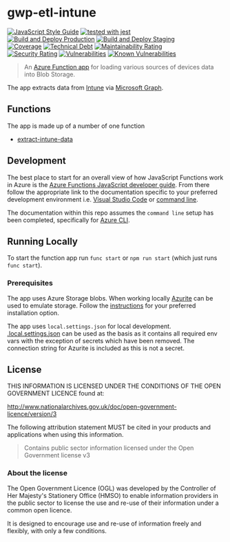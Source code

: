 # gwp-etl-intune


[![JavaScript Style Guide](https://img.shields.io/badge/code_style-standard-brightgreen.svg)](https://standardjs.com)
[![tested with jest](https://img.shields.io/badge/tested_with-jest-99424f.svg)](https://github.com/facebook/jest)\
[![Build and Deploy Production](https://github.com/DEFRA/gwa-etl-intune/actions/workflows/build-and-deploy-production.yml/badge.svg)](https://github.com/DEFRA/gwa-etl-intune/actions/workflows/build-and-deploy-production.yml)
[![Build and Deploy Staging](https://github.com/DEFRA/gwa-etl-intune/actions/workflows/build-and-deploy-staging.yml/badge.svg)](https://github.com/DEFRA/gwa-etl-intune/actions/workflows/build-and-deploy-staging.yml)\
[![Coverage](https://sonarcloud.io/api/project_badges/measure?project=DEFRA_gwa-etl-intune&metric=coverage)](https://sonarcloud.io/dashboard?id=DEFRA_gwa-etl-intune)
[![Technical Debt](https://sonarcloud.io/api/project_badges/measure?project=DEFRA_gwa-etl-intune&metric=sqale_index)](https://sonarcloud.io/dashboard?id=DEFRA_gwa-etl-intune)
[![Maintainability Rating](https://sonarcloud.io/api/project_badges/measure?project=DEFRA_gwa-etl-intune&metric=sqale_rating)](https://sonarcloud.io/dashboard?id=DEFRA_gwa-etl-intune)\
[![Security Rating](https://sonarcloud.io/api/project_badges/measure?project=DEFRA_gwa-etl-intune&metric=security_rating)](https://sonarcloud.io/dashboard?id=DEFRA_gwa-etl-intune)
[![Vulnerabilities](https://sonarcloud.io/api/project_badges/measure?project=DEFRA_gwa-etl-intune&metric=vulnerabilities)](https://sonarcloud.io/dashboard?id=DEFRA_gwa-etl-intune)
[![Known Vulnerabilities](https://snyk.io/test/github/defra/gwa-etl-intune/badge.svg)](https://snyk.io/test/github/defra/gwa-etl-intune)

> An [Azure Function app](https://azure.microsoft.com/en-gb/services/functions/)
> for loading various sources of devices data into Blob Storage.

The app extracts data from
[Intune](https://learn.microsoft.com/en-us/graph/api/intune-devices-manageddevice-list?view=graph-rest-1.0)
via [Microsoft Graph](https://docs.microsoft.com/en-us/graph/overview).

## Functions

The app is made up of a number of one function

* [extract-intune-data](src/functions/README.md)

## Development

The best place to start for an overall view of how JavaScript Functions work in
Azure is the
[Azure Functions JavaScript developer guide](https://docs.microsoft.com/en-us/azure/azure-functions/functions-reference-node?tabs=v2).
From there follow the appropriate link to the documentation specific to
your preferred development environment i.e.
[Visual Studio Code](https://docs.microsoft.com/en-us/azure/azure-functions/create-first-function-vs-code-node)
or
[command line](https://docs.microsoft.com/en-us/azure/azure-functions/create-first-function-cli-node?tabs=azure-cli%2Cbrowser).

The documentation within this repo assumes the `command line` setup has been
completed, specifically for
[Azure CLI](https://docs.microsoft.com/en-us/cli/azure/install-azure-cli).

## Running Locally

To start the function app run `func start` or `npm run start` (which just runs
`func start`).

### Prerequisites

The app uses Azure Storage blobs. When working locally
[Azurite](https://github.com/Azure/Azurite) can be used to emulate storage.
Follow the
[instructions](https://docs.microsoft.com/en-us/azure/storage/common/storage-use-azurite)
for your preferred installation option.

The app uses `local.settings.json` for local development.
[.local.settings.json](.local.settings.json) can be used as the
basis as it contains all required env vars with the exception of secrets which
have been removed. The connection string for Azurite is included as this is not
a secret.

## License

THIS INFORMATION IS LICENSED UNDER THE CONDITIONS OF THE OPEN GOVERNMENT
LICENCE found at:

<http://www.nationalarchives.gov.uk/doc/open-government-licence/version/3>

The following attribution statement MUST be cited in your products and
applications when using this information.

> Contains public sector information licensed under the Open Government license
> v3

### About the license

The Open Government Licence (OGL) was developed by the Controller of Her
Majesty's Stationery Office (HMSO) to enable information providers in the
public sector to license the use and re-use of their information under a common
open licence.

It is designed to encourage use and re-use of information freely and flexibly,
with only a few conditions.

